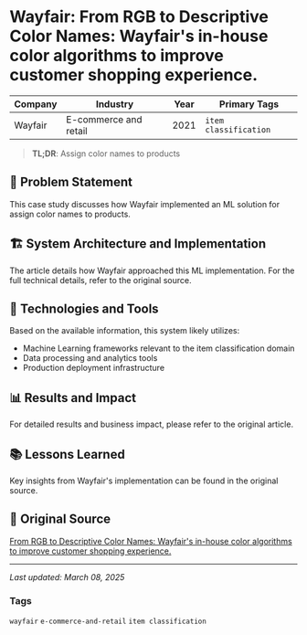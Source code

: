 # Wayfair: From RGB to Descriptive Color Names: Wayfair's in-house color algorithms to improve customer shopping experience.

| Company | Industry | Year | Primary Tags | 
|---------|----------|------|--------------|
| Wayfair | E-commerce and retail | 2021 | `item classification` |

> **TL;DR**: Assign color names to products

## 📝 Problem Statement

This case study discusses how Wayfair implemented an ML solution for assign color names to products.

## 🏗️ System Architecture and Implementation

The article details how Wayfair approached this ML implementation. For the full technical details, refer to the original source.

## 🔧 Technologies and Tools

Based on the available information, this system likely utilizes:

- Machine Learning frameworks relevant to the item classification domain
- Data processing and analytics tools
- Production deployment infrastructure

## 📊 Results and Impact

For detailed results and business impact, please refer to the original article.

## 📚 Lessons Learned

Key insights from Wayfair's implementation can be found in the original source.

## 🔗 Original Source

[From RGB to Descriptive Color Names: Wayfair's in-house color algorithms to improve customer shopping experience.](https://www.aboutwayfair.com/careers/tech-blog/from-rgb-to-descriptive-color-names-wayfairs-in-house-color-algorithms-to-improve-customer-shopping-experience)

---

*Last updated: March 08, 2025*

### Tags

`wayfair` `e-commerce-and-retail` `item classification`
